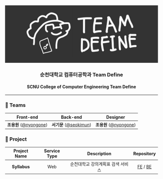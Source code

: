 ![Team Define](https://github.com/team-define/.github/blob/main/%E1%84%8C%E1%85%A6%E1%84%86%E1%85%A9%E1%86%A8%E1%84%8B%E1%85%B3%E1%86%AF-%E1%84%8B%E1%85%B5%E1%86%B8%E1%84%85%E1%85%A7%E1%86%A8%E1%84%92%E1%85%A2%E1%84%8C%E1%85%AE%E1%84%89%E1%85%A6%E1%84%8B%E1%85%AD_-001%20(7).png?raw=true)

### <p align="center" padding="0">순천대학교 컴퓨터공학과 Team Define</p>
#### <p align="center">SCNU College of Computer Engineering Team Define</p>

---



### 👥 Teams

| Front-end | Back-end | Designer |
|:---:|:---:|:---:|
| **조용원** ([@nyongone](https://github.com/nyongone))| **서기문** ([@seokimun](https://github.com/seokimun))| **조용원** ([@nyongone](https://github.com/nyongone))|

### 📝 Project

|Project Name|Service Type|Description|Repository
|:---:|:---:|:---:|:---:|
| **Syllabus** |Web| 순천대학교 강의계획표 검색 서비스 |[FE](https://github.com/team-define/syllabus-fe) / [BE](https://github.com/team-define/syllabus-be)|
